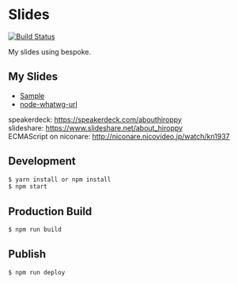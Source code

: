 # Slides
[![Build Status](https://travis-ci.org/abouthiroppy/slides.svg?branch=master)](https://travis-ci.org/abouthiroppy/slides)

My slides using bespoke.

## My Slides
- [Sample](https://abouthiroppy.github.io/slides/hello/)
- [node-whatwg-url](https://abouthiroppy.github.io/slides/node-whatwg-url/)

speakerdeck: https://speakerdeck.com/abouthiroppy  
slideshare: https://www.slideshare.net/about_hiroppy  
ECMAScript on niconare: http://niconare.nicovideo.jp/watch/kn1937
## Development
```sh
$ yarn install or npm install
$ npm start
```

## Production Build
```sh
$ npm run build
```

## Publish
```sh
$ npm run deploy
```
